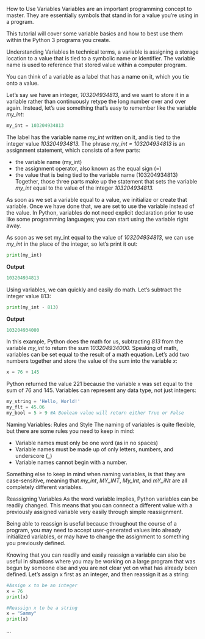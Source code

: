 How to Use Variables
Variables are an important programming concept to master. They are essentially symbols that stand in for a value you’re using in a program.

This tutorial will cover some variable basics and how to best use them within the Python 3 programs you create.


Understanding Variables
In technical terms, a variable is assigning a storage location to a value that is tied to a symbolic name or identifier. The variable name is used to reference that stored value within a computer program.

You can think of a variable as a label that has a name on it, which you tie onto a value.


Let’s say we have an integer, *103204934813*, and we want to store it in a variable rather than continuously retype the long number over and over again. Instead, let’s use something that’s easy to remember like the variable *my_int*:

```python
my_int = 103204934813
```

The label has the variable name *my_int* written on it, and is tied to the integer value *103204934813.*
The phrase *my_int = 103204934813* is an assignment statement, which consists of a few parts:
  - the variable name (my_int)
  - the assignment operator, also known as the equal sign (=)
  - the value that is being tied to the variable name (103204934813)
Together, those three parts make up the statement that sets the variable *my_int* equal to the value of the integer *103204934813.*

As soon as we set a variable equal to a value, we initialize or create that variable. Once we have done that, we are set to use the variable instead of the value. In Python, variables do not need explicit declaration prior to use like some programming languages; you can start using the variable right away.

As soon as we set my_int equal to the value of *103204934813*, we can use *my_int* in the place of the integer, so let’s print it out:
```python
print(my_int)
```
**Output**
```python
103204934813
```

Using variables, we can quickly and easily do math. Let’s subtract the integer value 813:
```python
print(my_int - 813)
```
**Output**
```python
103204934000
```

In this example, Python does the math for us, subtracting *813* from the variable *my_int* to return the sum *103204934000.* Speaking of math, variables can be set equal to the result of a math equation. Let’s add two numbers together and store the value of the sum into the variable *x*:
```python
x = 76 + 145
```

Python returned the value 221 because the variable x was set equal to the sum of 76 and 145. Variables can represent any data type, not just integers:
```python
my_string = 'Hello, World!'
my_flt = 45.06
my_bool = 5 > 9 #A Boolean value will return either True or False
```


Naming Variables: Rules and Style
The naming of variables is quite flexible, but there are some rules you
need to keep in mind:
  - Variable names must only be one word (as in no spaces)
  - Variable names must be made up of only letters, numbers, and underscore (_)
  - Variable names cannot begin with a number.

Something else to keep in mind when naming variables, is that they are case-sensitive, meaning that *my_int*, *MY_INT*, *My_Int*, and *mY_iNt* are all completely different variables.

Reassigning Variables
As the word variable implies, Python variables can be readily changed. This means that you can connect a different value with a previously assigned variable very easily through simple reassignment.

Being able to reassign is useful because throughout the course of a program, you may need to accept user-generated values into already initialized variables, or may have to change the assignment to something you previously defined.

Knowing that you can readily and easily reassign a variable can also be useful in situations where you may be working on a large program that was begun by someone else and you are not clear yet on what has already been defined.
Let’s assign x first as an integer, and then reassign it as a string:

```python
#Assign x to be an integer
x = 76
print(x)

#Reassign x to be a string
x = "Sammy"
print(x)
```

...
